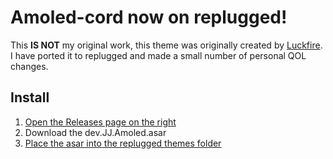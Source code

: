 # Amoled-cord now on replugged!

This **IS NOT** my original work, this theme was originally created by
[Luckfire](https://github.com/LuckFire). I have ported it to replugged and made a small number of
personal QOL changes.

## Install

1. [Open the Releases page on the right](https://github.com/JJ-VP/amoled-replugged/releases)
2. Download the dev.JJ.Amoled.asar
3. [Place the asar into the replugged themes folder](https://github.com/replugged-org/replugged#installing-plugins-and-themes)
